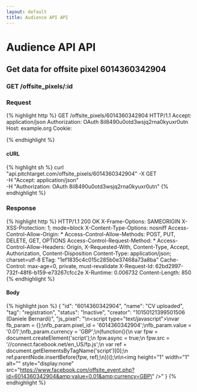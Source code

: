 ```yaml
---
layout: default
title: Audience API API
---
```


# Audience API API

## Get data for offsite pixel 6014360342904

### GET /offsite_pixels/:id



### Request

{% highlight http %}
GET /offsite_pixels/6014360342904 HTTP/1.1
Accept: application/json
Authorization: OAuth 8il8490u0otd3wsjq2rna0kyuxr0utn
Host: example.org
Cookie: 

{% endhighlight %}


#### cURL

{% highlight sh %}
curl "api.pitchtarget.com/offsite_pixels/6014360342904" -X GET \
	-H "Accept: application/json" \
	-H "Authorization: OAuth 8il8490u0otd3wsjq2rna0kyuxr0utn"
{% endhighlight %}

### Response

{% highlight http %}
HTTP/1.1 200 OK
X-Frame-Options: SAMEORIGIN
X-XSS-Protection: 1; mode=block
X-Content-Type-Options: nosniff
Access-Control-Allow-Origin: *
Access-Control-Allow-Methods: POST, PUT, DELETE, GET, OPTIONS
Access-Control-Request-Method: *
Access-Control-Allow-Headers: Origin, X-Requested-With, Content-Type, Accept, Authorization, Content-Disposition
Content-Type: application/json; charset=utf-8
ETag: "1ef1835c4c015c285b0e37468a73a8ba"
Cache-Control: max-age=0, private, must-revalidate
X-Request-Id: 62bd2997-732f-48f6-b159-e73267cfcc2e
X-Runtime: 0.006732
Content-Length: 850
{% endhighlight %}

#### Body

{% highlight json %}
{
  "id": "6014360342904",
  "name": "CV uploaded",
  "tag": "registration",
  "status": "Inactive",
  "creator": "10150121399501506 (Daniele Bernardi)",
  "js_pixel": "<!-- Facebook Conversion Code for CV uploaded -->\n<script type=\"text/javascript\">\nvar fb_param = {};\nfb_param.pixel_id = '6014360342904';\nfb_param.value = '0.01';\nfb_param.currency = 'GBP';\n(function(){\n  var fpw = document.createElement('script');\n  fpw.async = true;\n  fpw.src = '//connect.facebook.net/en_US/fp.js';\n  var ref = document.getElementsByTagName('script')[0];\n  ref.parentNode.insertBefore(fpw, ref);\n})();\n</script>\n<noscript><img height=\"1\" width=\"1\" alt=\"\" style=\"display:none\" src=\"https://www.facebook.com/offsite_event.php?id=6014360342904&amp;value=0.01&amp;currency=GBP\" /></noscript>"
}
{% endhighlight %}

